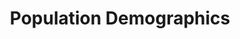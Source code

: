---
layout: content
data: cat
title: Population Demographics
isHome: true
link: https://figure.nz/search/?query=pacific%20population&ref=pfnz
---